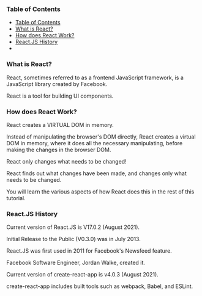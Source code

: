 ### Table of Contents

- [Table of Contents](#table-of-contents)
- [What is React?](#what-is-react)
- [How does React Work?](#how-does-react-work)
- [React.JS History](#reactjs-history)
-

### What is React?

React, sometimes referred to as a frontend JavaScript framework, is a JavaScript library created by Facebook.

React is a tool for building UI components.

### How does React Work?

React creates a VIRTUAL DOM in memory.

Instead of manipulating the browser's DOM directly, React creates a virtual DOM in memory, where it does all the necessary manipulating, before making the changes in the browser DOM.

React only changes what needs to be changed!

React finds out what changes have been made, and changes only what needs to be changed.

You will learn the various aspects of how React does this in the rest of this tutorial.

### React.JS History

Current version of React.JS is V17.0.2 (August 2021).

Initial Release to the Public (V0.3.0) was in July 2013.

React.JS was first used in 2011 for Facebook's Newsfeed feature.

Facebook Software Engineer, Jordan Walke, created it.

Current version of create-react-app is v4.0.3 (August 2021).

create-react-app includes built tools such as webpack, Babel, and ESLint.
